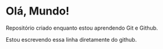 # Olá, Mundo!
 Repositório criado enquanto estou aprendendo Git e Github.
 
 Estou escrevendo essa linha diretamente do github.
